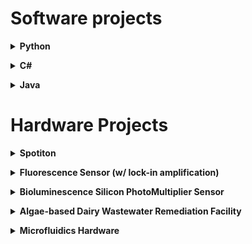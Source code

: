 # Software projects
**<details><summary>Python</summary><p>**

An example of quality control software written for analyzing nanowire growth on copper cryo-electron microscopy grids.

![](https://github.com/irazinkov/Portfolio/blob/master/grid-qc.PNG)

As part of the manufacturing process of the novel nanowire copper grids, the grids are exposed to a chemical reaction to grow nanowires  directly on the copper surface. Each individual grid is then examined under a light microscope, where the images are taken and automatically processed through this software.

Custom image analysis code provides provides a individual score for each grid.

Next, a classification algorithm (we call it 'Santa') decides if the grid is "good" or "bad".
</p></details>

**<details><summary>C#</summary><p>**
 
Software package for controlling the Spotiton robot

![](https://github.com/irazinkov/Portfolio/blob/master/grid-qc.PNG)

- motion control for 6 axies
 - pneumatic control
 - digital I/O
 - image acquisition
 - video analysis(for motion correction)
 - liquid dispenser control and tuning
 </p></details>
 
**<details><summary>Java</summary><p>**
 
Software for iDAW control, a system that dynamically changes fluid pressures inside a microfluidic device
 
Link to project website: [Dial-A-Wave](http://dialawave.wikispaces.com)

![](https://github.com/irazinkov/Portfolio/blob/master/daw_software.png)

 - capable of running up to 12 individual units simulatenously 
 - longterm stable (>90 days)
 - installed in multiple science labs around the world
 - designed for long-term microfluidic experiments for evolution studies in yeast and bacteria
 - 
 </p></details>

# Hardware Projects
**<details><summary>Spotiton</summary><p>**

A novel liquid

 ![](https://github.com/irazinkov/Portfolio/blob/master/spotiton.jpg)
</p></details>

**<details><summary>Fluorescence Sensor (w/ lock-in amplification)</summary><p>**

 ![](https://github.com/irazinkov/Portfolio/blob/master/fluor3.png)
 -
</p></details>

**<details><summary>Bioluminescence Silicon PhotoMultiplier Sensor </summary><p>**

![](https://github.com/irazinkov/Portfolio/blob/master/simp_due.png)
 - Silicon Photomultiplier sensor for detecting single photons emitted by bacteria cultured in microfluidics devices
 - Solar powered
 - Intended for use in remote water ways for water supply quality testing
 - ARM32 core from ATMEL for control of power supply, peristaltic pump, data I/O and logging
 - Transmits data through WIFI to the internet (planned to have 

</p></details>

**<details><summary>Algae-based Dairy Wastewater Remediation Facility</summary><p>**

![]()
</p></details>

**<details><summary>Microfluidics Hardware</summary><p>**

![](https://github.com/irazinkov/Portfolio/blob/master/daw-wikispaces.PNG)
</p></details>

